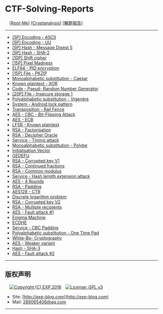 # CTF-Solving-Reports
　[[Root-Me](https://www.root-me.org/)] [[Cryptanalysis](https://www.root-me.org/en/Challenges/Cryptanalysis/)] [[解题报告](https://exp-blog.com/safe/ctf/ctf-jie-ti-bao-gao-dao-hang/)]

------

- [\[5P\] Encoding - ASCII](https://github.com/lyy289065406/CTF-Solving-Reports/tree/master/rootme/Cryptanalysis/%5B01%5D%20%5B5P%5D%20Encoding%20-%20ASCII)
- [\[5P\] Encoding - UU](https://github.com/lyy289065406/CTF-Solving-Reports/tree/master/rootme/Cryptanalysis/%5B02%5D%20%5B5P%5D%20Encoding%20-%20UU)
- [\[5P\] Hash - Message Digest 5](https://github.com/lyy289065406/CTF-Solving-Reports/tree/master/rootme/Cryptanalysis/%5B03%5D%20%5B5P%5D%20Hash%20-%20Message%20Digest%205)
- [\[5P\] Hash - SHA-2](https://github.com/lyy289065406/CTF-Solving-Reports/tree/master/rootme/Cryptanalysis/%5B04%5D%20%5B5P%5D%20Hash%20-%20SHA-2)
- [\[10P\] Shift cipher](https://github.com/lyy289065406/CTF-Solving-Reports/tree/master/rootme/Cryptanalysis/%5B05%5D%20%5B10P%5D%20Shift%20cipher)
- [\[15P\] Pixel Madness](https://github.com/lyy289065406/CTF-Solving-Reports/tree/master/rootme/Cryptanalysis/%5B06%5D%20%5B15P%5D%20Pixel%20Madness)
- [ELF64 - PID encryption](#)
- [\[15P\] File - PKZIP](https://github.com/lyy289065406/CTF-Solving-Reports/tree/master/rootme/Cryptanalysis/%5B08%5D%20%5B15P%5D%20File%20-%20PKZIP)
- [Monoalphabetic substitution - Caesar](#)
- [Known plaintext - XOR](#)
- [Code - Pseud- Random Number Generator](#)
- [\[20P\] File - Insecure storage 1](https://github.com/lyy289065406/CTF-Solving-Reports/tree/master/rootme/Cryptanalysis/%5B12%5D%20%5B20P%5D%20File%20-%20Insecure%20storage%201)
- [Polyalphabetic substitution - Vigenère](#)
- [System - Android lock pattern](#)
- [Transposition - Rail Fence](#)
- [AES - CBC - Bit-Flipping Attack](#)
- [AES - ECB](#)
- [LFSR - Known plaintext](#)
- [RSA - Factorisation](#)
- [RSA - Decipher Oracle](#)
- [Service - Timing attack](#)
- [Monoalphabetic substitution - Polybe](#)
- [Initialisation Vector](#)
- [GEDEFU](#)
- [RSA - Corrupted key V1](#)
- [RSA - Continued fractions](#)
- [RSA - Common modulus](#)
- [Service - Hash length extension attack](#)
- [AES - 4 Rounds](#)
- [RSA - Padding](#)
- [AES128 - CTR](#)
- [Discrete logarithm problem](#)
- [RSA - Corrupted key V2](#)
- [RSA - Multiple recipients](#)
- [AES - Fault attack #1](#)
- [Enigma Machine](#)
- [ECDHE](#)
- [Service - CBC Padding](#)
- [Polyalphabetic substitution - One Time Pad](#)
- [White-Bo- Cryptography](#)
- [AES - Weaker variant](#)
- [Hash - SHA-3](#)
- [AES - Fault attack #2](#)

------

## 版权声明

　[![Copyright (C) EXP,2016](https://img.shields.io/badge/Copyright%20(C)-EXP%202016-blue.svg)](http://exp-blog.com)　[![License: GPL v3](https://img.shields.io/badge/License-GPL%20v3-blue.svg)](https://www.gnu.org/licenses/gpl-3.0)
  

- Site: [http://exp-blog.com](http://exp-blog.com) 
- Mail: <a href="mailto:289065406@qq.com?subject=[EXP's Github]%20Your%20Question%20（请写下您的疑问）&amp;body=What%20can%20I%20help%20you?%20（需要我提供什么帮助吗？）">289065406@qq.com</a>


------
